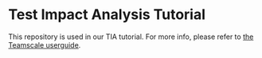 # Test Impact Analysis Tutorial

This repository is used in our TIA tutorial. For more info, please refer to 
[the Teamscale userguide](https://docs.teamscale.com/tutorial/tia-java/).

